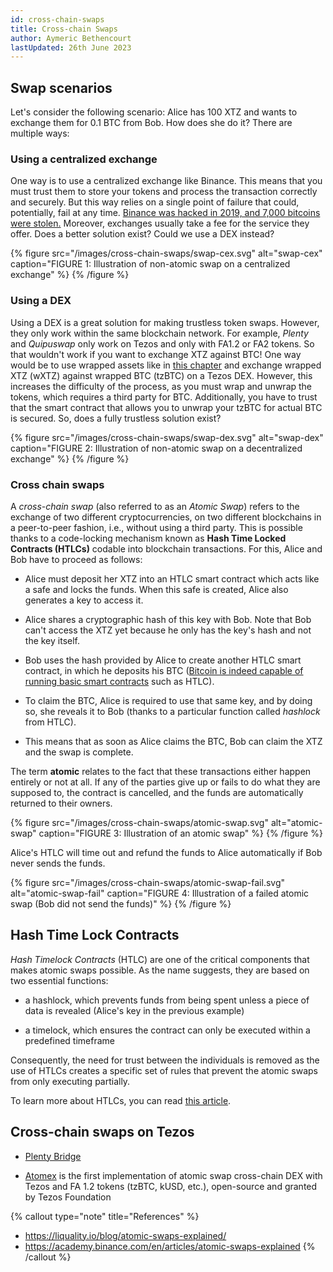 ```yaml
---
id: cross-chain-swaps
title: Cross-chain Swaps
author: Aymeric Bethencourt
lastUpdated: 26th June 2023
---
```


## Swap scenarios

Let's consider the following scenario: Alice has 100 XTZ and wants to exchange them for 0.1 BTC from Bob. How does she do it? There are multiple ways:

### Using a centralized exchange

One way is to use a centralized exchange like Binance. This means that you must trust them to store your tokens and process the transaction correctly and securely. But this way relies on a single point of failure that could, potentially, fail at any time. [Binance was hacked in 2019, and 7,000 bitcoins were stolen.](https://www.binance.com/en/blog/336904059293999104/Security-Incident-Recap) Moreover, exchanges usually take a fee for the service they offer. Does a better solution exist? Could we use a DEX instead?

{% figure 
    src="/images/cross-chain-swaps/swap-cex.svg" 
    alt="swap-cex" 
    caption="FIGURE 1: Illustration of non-atomic swap on a centralized exchange" %}
{% /figure %}

### Using a DEX

Using a DEX is a great solution for making trustless token swaps. However, they only work within the same blockchain network. For example, _Plenty_ and _Quipuswap_ only work on Tezos and only with FA1.2 or FA2 tokens. So that wouldn't work if you want to exchange XTZ against BTC! One way would be to use wrapped assets like in [this chapter](defi/wrapped-assets) and exchange wrapped XTZ (wXTZ) against wrapped BTC (tzBTC) on a Tezos DEX. However, this increases the difficulty of the process, as you must wrap and unwrap the tokens, which requires a third party for BTC. Additionally, you have to trust that the smart contract that allows you to unwrap your tzBTC for actual BTC is secured. So, does a fully trustless solution exist?

{% figure 
    src="/images/cross-chain-swaps/swap-dex.svg" 
    alt="swap-dex" 
    caption="FIGURE 2: Illustration of non-atomic swap on a decentralized exchange" %}
{% /figure %}

### Cross chain swaps

A _cross-chain swap_ (also referred to as an _Atomic Swap_) refers to the exchange of two different cryptocurrencies, on two different blockchains in a peer-to-peer fashion, i.e., without using a third party. This is possible thanks to a code-locking mechanism known as **Hash Time Locked Contracts (HTLCs)** codable into blockchain transactions. For this, Alice and Bob have to proceed as follows:

- Alice must deposit her XTZ into an HTLC smart contract which acts like a safe and locks the funds. When this safe is created, Alice also generates a key to access it.

- Alice shares a cryptographic hash of this key with Bob. Note that Bob can't access the XTZ yet because he only has the key's hash and not the key itself.

- Bob uses the hash provided by Alice to create another HTLC smart contract, in which he deposits his BTC ([Bitcoin is indeed capable of running basic smart contracts](/blockchain-basics/smart-contracts) such as HTLC).

- To claim the BTC, Alice is required to use that same key, and by doing so, she reveals it to Bob (thanks to a particular function called _hashlock_ from HTLC).

- This means that as soon as Alice claims the BTC, Bob can claim the XTZ and the swap is complete.

The term **atomic** relates to the fact that these transactions either happen entirely or not at all. If any of the parties give up or fails to do what they are supposed to, the contract is cancelled, and the funds are automatically returned to their owners.

{% figure 
    src="/images/cross-chain-swaps/atomic-swap.svg" 
    alt="atomic-swap" 
    caption="FIGURE 3: Illustration of an atomic swap" %}
{% /figure %}

Alice's HTLC will time out and refund the funds to Alice automatically if Bob never sends the funds.

{% figure 
    src="/images/cross-chain-swaps/atomic-swap-fail.svg" 
    alt="atomic-swap-fail" 
    caption="FIGURE 4: Illustration of a failed atomic swap (Bob did not send the funds)" %}
{% /figure %}

## Hash Time Lock Contracts

_Hash Timelock Contracts_ (HTLC) are one of the critical components that makes atomic swaps possible. As the name suggests, they are based on two essential functions:

- a hashlock, which prevents funds from being spent unless a piece of data is revealed (Alice's key in the previous example)
  
- a timelock, which ensures the contract can only be executed within a predefined timeframe

Consequently, the need for trust between the individuals is removed as the use of HTLCs creates a specific set of rules that prevent the atomic swaps from only executing partially.

To learn more about HTLCs, you can read [this article](https://medium.com/blockchainio/what-are-atomic-swaps-bc1d034634c9).

## Cross-chain swaps on Tezos

- [Plenty Bridge](https://www.plentydefi.com/bridge)

- [Atomex](https://atomex.me/) is the first implementation of atomic swap cross-chain DEX with Tezos and FA 1.2 tokens (tzBTC, kUSD, etc.), open-source and granted by Tezos Foundation
  
{% callout type="note" title="References" %}
- https://liquality.io/blog/atomic-swaps-explained/
- https://academy.binance.com/en/articles/atomic-swaps-explained
{% /callout %}
